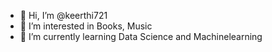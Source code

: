 - 👋 Hi, I’m @keerthi721
- 👀 I’m interested in Books, Music
- 🌱 I’m currently learning Data Science and Machinelearning

<!---
keerthi721/keerthi721 is a ✨ special ✨ repository because its `README.md` (this file) appears on your GitHub profile.
You can click the Preview link to take a look at your changes.
--->

